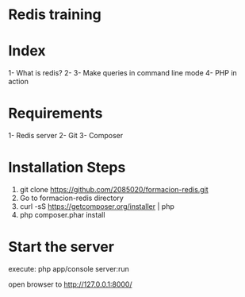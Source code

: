 Redis training
==============

Index
=====
1- What is redis?
2- 
3- Make queries in command line mode
4- PHP in action

Requirements
============

1- Redis server
2- Git
3- Composer

Installation Steps
===================

1. git clone https://github.com/2085020/formacion-redis.git
2. Go to formacion-redis directory
3. curl -sS https://getcomposer.org/installer | php
4. php composer.phar install

Start the server
================
execute: php app/console server:run

open browser to http://127.0.0.1:8000/



